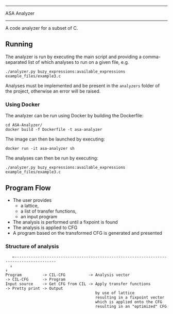 ***
ASA Analyzer
*** 

A code analyzer for a subset of C. 

## Running
The analyzer is run by executing the main script and providing a comma-separated list of which analyses to run on a given file, e.g. 

```
./analyzer.py buzy_expressions:available_expressions example_files/example3.c
```

Analyses must be implemented and be present in the `analyzers` folder of the project, otherwise an error will be raised. 

### Using Docker
The analyzer can be run using Docker by building the Dockerfile: 
```
cd ASA-Analyzer/
docker build -f Dockerfile -t asa-analyzer
```

The image can then be launched by executing:
```
docker run -it asa-analyzer sh
```

The analyses can then be run by executing: 
```
./analyzer.py buzy_expressions:available_expressions example_files/example3.c
```

## Program Flow
- The user provides 
  - a lattice,
  - a list of transfer functions, 
  - an input program
- The analysis is performed until a fixpoint is found
- The analysis is applied to CFG
- A program based on the transformed CFG is generated and presented

### Structure of analysis
```
   ←----------------------------------------------------------------------------------------
  ↓                                                                                         ↑
Program         -> CIL-CFG          -> Analysis vector                 -> CIL-CFG      -> Program
Input source    -> Get CFG from CIL -> Apply transfer functions        -> Pretty print -> Output 
                                       by use of lattice
                                       resulting in a fixpoint vector
                                       which is applied onto the CFG
                                       resulting in an "optimized" CFG
```
